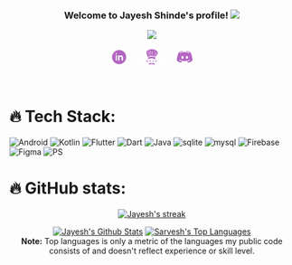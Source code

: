 
<h3 align="center">
  Welcome to Jayesh Shinde's profile!
  <img src="https://media.giphy.com/media/hvRJCLFzcasrR4ia7z/giphy.gif" width="28">
</h3>

<p align="center">
  <a href="https://github.com/DenverCoder1/readme-typing-svg"><img src="https://readme-typing-svg.demolab.com/?lines=Android%20app%20developer;UI%2FUX%20Designer;One%20star%20coder;Always%20learning%20new%20things&font=Fira%20Code&center=true&width=440&height=45&color=b465c3&vCenter=true&size=22&pause=1000"></a>
</p>

<!-- Social icons section -->
<p align="center">
  <a href="https://www.youtube.com/c/DevProTips"><img width="30" alt="Youtube" title="Youtube" src="./assets/link.png"/></a>
  &#8287;&#8287;&#8287;&#8287;&#8287;
  <a href="https://twitter.com/DenverCoder1"><img   width="30" alt="Twitter" title="Twitter" src="./assets/cc.png"/></a>
  &#8287;&#8287;&#8287;&#8287;&#8287;
  <a href="https://discord.gg/4698" alt="Dev Pro Tips Discussion & Support Server"><img width="30"  src="./assets/dis.png"/></a>
</p>

<br/>

# 🔥 Tech Stack:
<img src="https://img.shields.io/badge/Android-00e600?style=for-the-badge&logo=android&logoColor=white" alt="Android">
<img src="https://img.shields.io/badge/Kotlin-E24462?style=for-the-badge&logo=kotlin&logoColor=white" alt="Kotlin">
<img src="https://img.shields.io/badge/flutter-42A5F5?style=for-the-badge&logo=flutter&logoColor=white" alt="Flutter">
<img src="https://img.shields.io/badge/dart-4597ce?style=for-the-badge&logo=dart&logoColor=white" alt="Dart">
<img src="https://img.shields.io/badge/java-f89820?style=for-the-badge&logo=Java&logoColor=white" alt="Java">
<img src="https://img.shields.io/badge/sqlite-32de89?style=for-the-badge&logo=sqlite&logoColor=white" alt="sqlite">
<img src="https://img.shields.io/badge/mysql-f29111?style=for-the-badge&logo=mysql&logoColor=white" alt="mysql">
<img src="https://img.shields.io/badge/firebase-FFA611?style=for-the-badge&logo=firebase&logoColor=white" alt="Firebase">
<img src="https://img.shields.io/badge/figma-62372c?style=for-the-badge&logo=figma&logoColor=white" alt="Figma">
<img src="https://img.shields.io/badge/adobephotoshop-001E36?style=for-the-badge&logo=adobephotoshop&logoColor=white" alt="PS">


# 🔥 GitHub stats:

<!-- GitHub Readme Streak Stats -->
<p align="center">
  <a href="https://github.com/jayesh2272001">
    <img title="🔥 Get streak stats for your profile at git.io/streak-stats" alt="Jayesh's streak" src="https://streak-stats.demolab.com/?user=jayesh2272001&theme=dark&hide_border=true"/>
  </a>
</p>

<p align="center">
  <a href="https://github.com/jayesh2272001"><img alt="Jayesh's Github Stats" src="https://denvercoder1-github-readme-stats.vercel.app/api/?username=jayesh2272001&show_icons=true&include_all_commits=true&count_private=true&theme=dark&hide_border=true" height="192px"/></a>
  <a href="https://github.com/jayesh2272001"><img alt="Sarvesh's Top Languages" src="https://github-readme-stats.vercel.app/api/top-langs/?username=jayesh2272001&langs_count=8&layout=compact&theme=dark&hide_border=true&hide=Jupyter%20Notebook" height="192px"/></a>
  <br/>
  <b>Note:</b> Top languages is only a metric of the languages my public code consists of and doesn't reflect experience or skill level.
</p>
